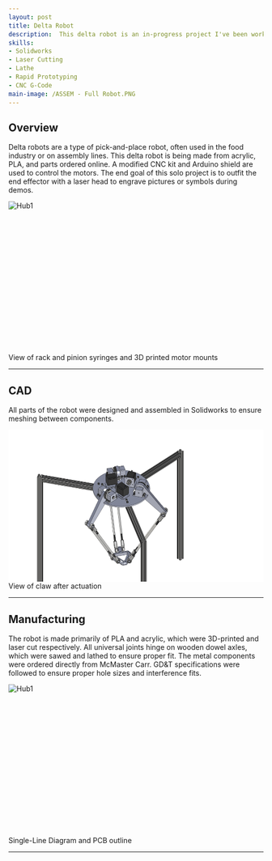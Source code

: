```yaml
---
layout: post
title: Delta Robot
description:  This delta robot is an in-progress project I've been working on since mid-April. As someone who enjoyed taking robotics classes at UCSB, I decided to make a delta robot demonstration to visualize end-effector kinematics. 
skills: 
- Solidworks
- Laser Cutting
- Lathe
- Rapid Prototyping
- CNC G-Code
main-image: /ASSEM - Full Robot.PNG 
---
```


## Overview
Delta robots are a type of pick-and-place robot, often used in the food industry or on assembly lines. This delta robot is being made from acrylic, PLA, and parts ordered online. A modified CNC kit and Arduino shield are used to control the motors. The end goal of this solo project is to outfit the end effector with a laser head to engrave pictures or symbols during demos. 

<div style="display: flex; gap: 10px;">
  <img src="/imagesreal/FullRobot.png" height="300" alt="Hub1">
</div>
View of rack and pinion syringes and 3D printed motor mounts

---

## CAD
All parts of the robot were designed and assembled in Solidworks to ensure meshing between components. 

<div style="display: flex; gap: 10px;">
  <img src="/imagesreal/ASSEM - Full Robot.PNG" height="300" alt="Hub1">
</div>
View of claw after actuation

---

## Manufacturing
The robot is made primarily of PLA and acrylic, which were 3D-printed and laser cut respectively. All universal joints hinge on wooden dowel axles, which were sawed and lathed to ensure proper fit. The metal components were ordered directly from McMaster Carr. GD&T specifications were followed to ensure proper hole sizes and interference fits. 

<div style="display: flex; gap: 10px;">
  <img src="/imagesreal/3D parts.png" height="300" alt="Hub1">
</div>
Single-Line Diagram and PCB outline

---

